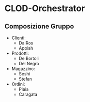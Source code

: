 # CLOD-Orchestrator

## Composizione Gruppo

- Clienti:
    - Da Ros
    - Appiah
- Prodotti: 
    - De Bortoli
    - Del Negro
- Magazzino:
    - Seshi
    - Stefan
- Ordini:
    - Piaia
    - Caragata
